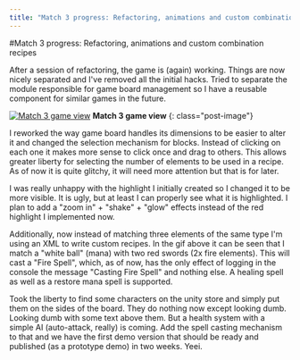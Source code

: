 ```yaml
---
title: "Match 3 progress: Refactoring, animations and custom combination recipes"
---
```


#Match 3 progress: Refactoring, animations and custom combination recipes

After a session of refactoring, the game is (again) working. Things are now nicely separated and I've removed all the initial hacks. Tried to separate the module responsible for game board management so I have a reusable component for similar games in the future.

[![Match 3 game view](/images/post_match_3_progress.gif)](/images/post_match_3_progress.gif)
**Match 3 game view**
{: class="post-image"}

I reworked the way game board handles its dimensions to be easier to alter it and changed the selection mechanism for blocks. Instead of clicking on each one it makes more sense to click once and drag to others. This allows greater liberty for selecting the number of elements to be used in a recipe. As of now it is quite glitchy, it will need more attention but that is for later.

I was really unhappy with the highlight I initially created so I changed it to be more visible. It is ugly, but at least I can properly see what it is highlighted. I plan to add a "zoom in" + "shake" + "glow" effects instead of the red highlight I implemented now.

Additionally, now instead of matching three elements of the same type I'm using an XML to write custom recipes. In the gif above it can be seen that I match a "white ball" (mana) with two red swords (2x fire elements). This will cast a "Fire Spell", which, as of now, has the only effect of logging in the console the message "Casting Fire Spell" and nothing else. A healing spell as well as a restore mana spell is supported.

Took the liberty to find some characters on the unity store and simply put them on the sides of the board. They do nothing now except looking dumb. Looking dumb with some text above them. But a health system with a simple AI (auto-attack, really) is coming. Add the spell casting mechanism to that and we have the first demo version that should be ready and published (as a prototype demo) in two weeks. Yeei.